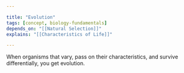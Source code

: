 ```yaml
---

title: "Evolution"
tags: [concept, biology-fundamentals]
depends_on: "[[Natural Selection]]"
explains: "[[Characteristics of Life]]"

---
```

When organisms that vary, pass on their characteristics, and survive differentially, you get evolution.